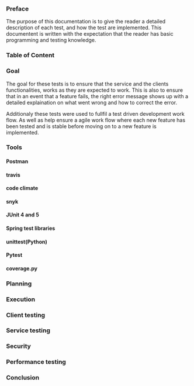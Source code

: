 ### Preface
The purpose of this documentation is to give the reader a detailed description of each test, and how the test are implemented. This documentent is written with the expectation that the reader has basic programming and testing knowledge.

### Table of Content


### Goal
The goal for these tests is to ensure that the service and the clients functionalities, works as they are expected to work. This is also to ensure that in an event that a feature fails, the right error message shows up with a detailed explaination on what went wrong and how to correct the error.

Additionaly these tests were used to fullfil a test driven development work flow. As well as help ensure a agile work flow where each new feature has been tested and is stable before moving on to a new feature is implemented.

### Tools
  #### Postman 
  #### travis 
  #### code climate 
  #### snyk
  #### JUnit 4 and 5
  #### Spring test libraries
  #### unittest(Python)
  #### Pytest
  #### coverage.py
  
### Planning

### Execution

### Client testing

### Service testing

### Security

### Performance testing

### Conclusion
